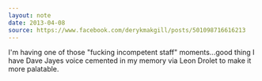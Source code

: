 ```yaml
---
layout: note
date: 2013-04-08
source: https://www.facebook.com/derykmakgill/posts/501098716616213
---
```



I'm having one of those "fucking incompetent staff" moments...good thing I have Dave Jayes voice cemented in my memory via Leon Drolet to make it more palatable.
